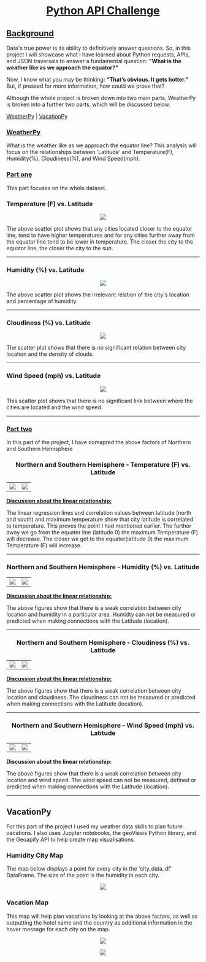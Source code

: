 # <p align="center"><ins>Python API Challenge<ins/></p>

  ## <ins>Background<ins/>

  Data's true power is its ability to definitively answer questions. So, in this project I will showcase what I have learned about Python requests, APIs, and JSON traversals to answer a fundamental question: **"What is the weather like as we approach the equator?"**

Now, I know what you may be thinking: **“That’s obvious. It gets hotter.”** But, if pressed for more information, how could we prove that? 
  
  Although the whole project is broken down into two main parts, WeatherPy is broken into a further two parts, which will be discussed below.
  
  [WeatherPy](#weatherpy) | [VacationPy](#vacationpy)

### <ins>WeatherPy<ins/>

What is the weather like as we approach the equator line? This analysis will focus on the relationships between 'Latitude' and Temperature(F), Humidity(%), Cloudiness(%), and Wind Speed(mph).

### <ins>**Part one**<ins/>

This part focuses on the whole dataset.

### Temperature (F) vs. Latitude

<p align="center">
  <img src="Images/latitude_vs_temperature.png">
</p>

The above scatter plot shows that any cities located closer to the equator line, tend to have higher temperatures and for any cities further away from the equator line tend to be lower in temperature. The closer the city to the equator line, the closer the city to the sun. 
  
---
### Humidity (%) vs. Latitude

<p align="center">
  <img src="Images/latitude_vs_humidity.png">
</p>

The above scatter plot shows the irrelevant relation of the city's location and percentage of humidity.

---
### Cloudiness (%) vs. Latitude

<p align="center">
  <img src="Images/latitude_vs_cloudiness.png">
</p>

The scatter plot shows that there is no significant relation between city location and the density of clouds.

---
### Wind Speed (mph) vs. Latitude

<p align="center">
  <img src="Images/latitude_vs_wind_speed.png">
</p>

This scatter plot shows that there is no significant link between where the cities are located and the wind speed. 

---
### <ins>Part two<ins/>

In this part of the project, I have comapred the above factors of Northern and Southern Hemisphere

### <p align="center">Northern and Southern Hemisphere - Temperature (F) vs. Latitude</p>


<table>
  <tr>
    <td><img src="Images/north_temp.png" ></td>
    <td><img src="WeatherPy/Images/south_temp.png" ></td>
  </tr>
 </table>


  
**<ins>Discussion about the linear relationship:<ins/>**  

The linear regression lines and correlation values between latitude (north and south) and maximum temperature show that city latitude is correlated to temperature. This proves the point I had mentioned earlier. The further away we go from the equater line (latitude 0) the maximum Temperature (F) will decrease. The closer we get to the equater(latitude 0) the maximum Temperature (F) will increase.
  
  
---
### <p align="center">Northern and Southern Hemisphere - Humidity (%) vs. Latitude</p>

<table>
  <tr>
    <td><img src="WeatherPy/Images/north_humid.png"/>
    <td><img src="WeatherPy/Images/south_humid.png"/> 
</tr>
 </table>

**<ins>Discussion about the linear relationship:<ins/>** 

The above figures show that there is a weak correlation between city location and humidity in a particular area. Humidty can not be measured or predicted when making connections with the Latitude (location). 

---
### <p align="center">Northern and Southern Hemisphere - Cloudiness (%) vs. Latitude</p>

<table>
  <tr>
    <td><img src="WeatherPy/Images/north_cloud.png"/>
    <td><img src="WeatherPy/Images/south_cloud.png"/> 
</tr>
 </table>

**<ins>Discussion about the linear relationship:<ins/>** 

The above figures show that there is a weak correlation between city location and cloudiness. The cloudiness can not be measured or predicted when making connections with the Latitude (location). 

---
### <p align="center">Northern and Southern Hemisphere - Wind Speed (mph) vs. Latitude</p>

<table>
  <tr>
    <td><img src="WeatherPy/Images/north_wind.png"/>
    <td><img src="WeatherPy/Images/south_wind.png"/> 
</tr>
 </table>

**Discussion about the linear relationship:** 

The above figures show that there is a weak correlation between city location and wind speed. The wind speed can not be measured, defined or predicted when making connections with the Latitude (location). 
  
---
## VacationPy

For this part of the project I used my weather data skills to plan future vacations. I also uses Jupyter notebooks, the geoViews Python library, and the Geoapify API to help create map visualisations.
  
  
### Humidity City Map

The map below displays a point for every city in the 'city_data_df' DataFrame. The size of the point is the humidity in each city.
  
<p align="center">
  <img src="Images/map_plot2.png">
</p>

### Vacation Map

This map will help plan vacations by looking at the above factors, as well as outputting the hotel name and the country as additional information in the hover message for each city on the map.

<p align="center">
  <img src="Images/map_plot_1.png">
</p>

  
  <p align="center">
  <img src="Images/map_plot2_hover.png">
</p>


